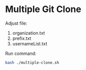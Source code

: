 # Multiple Git Clone

Adjust file:
1. organization.txt
2. prefix.txt
3. usernameList.txt

Run command:
```bash
bash ./multiple-clone.sh
```
